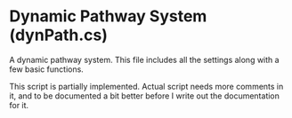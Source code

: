 # Dynamic Pathway System (dynPath.cs)

A dynamic pathway system.
This file includes all the settings along with a few basic functions.

This script is partially implemented.
Actual script needs more comments in it, and to be documented a bit better before I write out the documentation for it.
